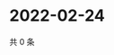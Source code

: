 # 2022-02-24

共 0 条

<!-- BEGIN WEIBO -->
<!-- 最后更新时间 Thu Feb 24 2022 01:12:19 GMT+0800 (China Standard Time) -->

<!-- END WEIBO -->
